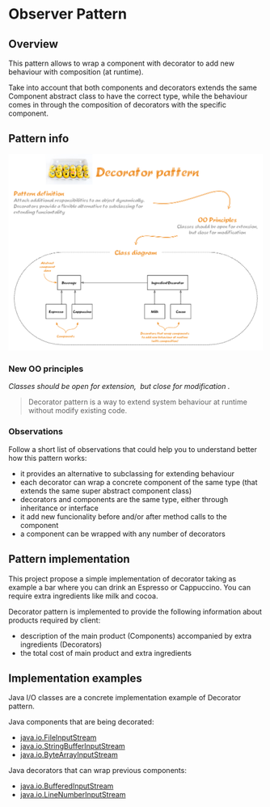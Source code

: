 # Observer Pattern

## Overview
This pattern allows to wrap a component with decorator to add new behaviour with composition (at runtime).

Take into account that both components and decorators extends the same Component abstract class to have the correct type,
while the behaviour comes in through the composition of decorators with the specific component.

## Pattern info
![Alt text](documentation/decorator-pattern-basic-info.png?raw=true "Decorator pattern")

### New OO principles
_Classes should be open for extension,  but close for modification ._

> Decorator pattern is a way to extend system behaviour at runtime without modify existing code.

### Observations
Follow a short list of observations that could help you to understand better how this pattern works: 
+ it provides an alternative to subclassing for extending behaviour
+ each decorator can wrap a concrete component of the same type (that extends the same super abstract component class)
+ decorators and components are the same type, either through inheritance or interface
+ it add new funcionality before and/or after method calls to the component
+ a component can be wrapped with any number of decorators

## Pattern implementation
This project propose a simple implementation of decorator taking as example a bar where you can drink an Espresso or Cappuccino. 
You can require extra ingredients like milk and cocoa.

Decorator pattern is implemented to provide the following information about products required by client:
+ description of the main product (Components) accompanied by extra ingredients (Decorators)
+ the total cost of main product and extra ingredients

## Implementation examples
Java I/O classes are a concrete implementation example of Decorator pattern. 

Java components that are being decorated:
+ [java.io.FileInputStream](https://docs.oracle.com/javase/7/docs/api/java/io/FileInputStream.html)
+ [java.io.StringBufferInputStream](https://docs.oracle.com/javase/7/docs/api/java/io/StringBufferInputStream.html)
+ [java.io.ByteArrayInputStream](https://docs.oracle.com/javase/7/docs/api/java/io/ByteArrayInputStream.html)

Java decorators that can wrap previous components:
+ [java.io.BufferedInputStream](https://docs.oracle.com/javase/7/docs/api/java/io/BufferedInputStream.html)
+ [java.io.LineNumberInputStream](https://docs.oracle.com/javase/7/docs/api/java/io/LineNumberInputStream.html)
